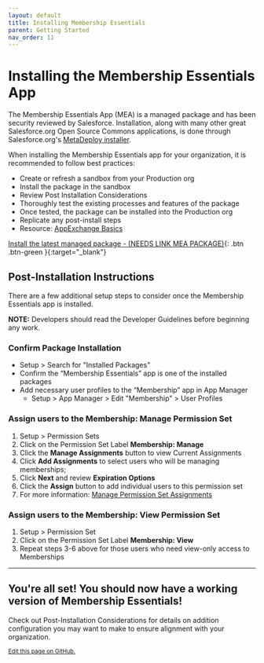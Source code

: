 ```yaml
---
layout: default
title: Installing Membership Essentials
parent: Getting Started
nav_order: 11
---
```


# Installing the Membership Essentials App

The Membership Essentials App (MEA) is a managed package and has been security reviewed by Salesforce. Installation, along with many other great Salesforce.org Open Source Commons applications, is done through Salesforce.org's [MetaDeploy installer](https://github.com/SFDO-Tooling/MetaDeploy).

When installing the Membership Essentials app for your organization, it is recommended to follow best practices:
* Create or refresh a sandbox from your Production org
* Install the package in the sandbox
* Review Post Installation Considerations
* Thoroughly test the existing processes and features of the package
* Once tested, the package can be installed into the Production org
* Replicate any post-install steps
* Resource: [AppExchange Basics](https://trailhead.salesforce.com/content/learn/modules/appexchange_basics)


[Install the latest managed package - (NEEDS LINK MEA PACKAGE)](https://install.salesforce.org/products/SummitEventsApp/latest){: .btn .btn-green }{:target="_blank"}

## Post-Installation Instructions

There are a few additional setup steps to consider once the Membership Essentials app is installed.

**NOTE:** Developers should read the Developer Guidelines before beginning any work.

### Confirm Package Installation
* Setup > Search for "Installed Packages"
* Confirm the “Membership Essentials” app is one of the installed packages
* Add necessary user profiles to the “Membership” app in App Manager
  * Setup > App Manager > Edit "Membership" > User Profiles

### Assign users to the Membership: Manage Permission Set
1. Setup > Permission Sets 
2. Click on the Permission Set Label **Membership: Manage**
3. Click the **Manage Assignments** button to view Current Assignments
4. Click **Add Assignments** to select users who will be managing memberships; 
5. Click **Next** and review **Expiration Options**
6. Click the **Assign** button to add individual users to this permission set
7. For more information: [Manage Permission Set Assignments](https://help.salesforce.com/s/articleView?id=sf.perm_sets_manage_assignments.htm&type=5)

### Assign users to the Membership: View Permission Set
1. Setup > Permission Set
2. Click on the Permission Set Label **Membership: View**
3. Repeat steps 3-6 above for those users who need view-only access to Memberships

----
## You're all set! You should now have a working version of Membership Essentials!
Check out Post-Installation Considerations for details on addition configuration you may want to make to ensure alignment with your organization.

<footer>
   <a href="https://github.com/SFDO-Community-Sprints/MembershipSchemaAndBenefits-Documentation/edit/main/docs/Getting-Started/Installing.md" style="font-size: smaller;">Edit this page on GitHub.</a>
</footer>
